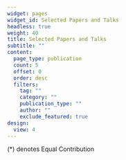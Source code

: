 ```yaml
---
widget: pages
widget_id: Selected Papers and Talks
headless: true
weight: 40
title: Selected Papers and Talks
subtitle: ""
content:
  page_type: publication
  count: 5
  offset: 0
  order: desc
  filters:
    tag: ""
    category: ""
    publication_type: ""
    author: ""
    exclude_featured: true
design:
  view: 4
---
```

(*) denotes Equal Contribution